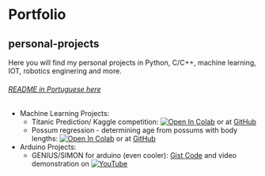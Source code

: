 # Portfolio
## personal-projects
Here you will find my personal projects in Python, C/C++, machine learning, IOT, robotics enginering and more.
###### [README in Portuguese here](https://github.com/MathLou/Portfolio---personal-projects/blob/main/README_portugu%C3%AAs.md)
* Machine Learning Projects:
  * Titanic Prediction/ Kaggle competition: [![Open In Colab](https://colab.research.google.com/assets/colab-badge.svg)](https://colab.research.google.com/drive/1JplhnKgDFo93wqGYIU87cqaWwJc_mUQz#scrollTo=IWcdc_oyTOn3) or at [GitHub](https://github.com/MathLou/Portfolio---personal-projects/blob/main/Titanic_Machine_Learning_from_Disaster-%20Kaggle%20Competition.ipynb)
  * Possum regression - determining age from possums with body lengths:  [![Open In Colab](https://colab.research.google.com/assets/colab-badge.svg)](https://colab.research.google.com/drive/1dpm7HSp94cO9QnyLrSipMUZJ9fJqZtvC#scrollTo=tx8kDI5T2OTw) or at [GitHub](https://github.com/MathLou/Portfolio---personal-projects/blob/main/Possum_Regression.ipynb)
* Arduino Projects: 
  * GENIUS/SIMON for arduino (even cooler): [Gist Code](https://gist.github.com/MathLou/47e0642d71056d93d40f8b1b32f16ae1) and video demonstration on [![YouTube](https://img.shields.io/badge/YouTube-%23FF0000.svg?style=for-the-badge&logo=YouTube&logoColor=white)](https://www.youtube.com/watch?v=o17n-4V4xE0)
